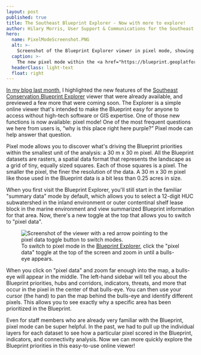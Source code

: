 ```yaml
---
layout: post
published: true
title: The Southeast Blueprint Explorer - Now with more to explore!
author: Hilary Morris, User Support & Communications for the Southeast Blueprint
hero:
  name: PixelModeScreenshot.PNG
  alt: >-
    Screenshot of the Blueprint Explorer viewer in pixel mode, showing a zoomed in map in shades of purple and a sidebar of indicator information.
  caption: >-
    The new pixel mode within the <a href="https://blueprint.geoplatform.gov/southeast/">Southeast Blueprint Explorer</a> allows you to drill into a single pixel to learn how it scores in the underlying Blueprint data. This pixel within Great Smoky Mountains National Park scores highly on the intact habitat cores and resilient terrestrial sites indicators.
  headerClass: light-text
  float: right
---
```

[In my blog last month](https://secassoutheast.org/2022/11/15/Southeast-Blueprint-Explorer-updated-with-2022-data.html), I highlighted the new features of the [Southeast Conservation Blueprint Explorer](https://blueprint.geoplatform.gov/southeast/) viewer that were already available, and previewed a few more that were coming soon. The Explorer is a simple online viewer that's intended to make the Blueprint easy for anyone to access without high-tech software or GIS expertise. One of those new functions is now available: pixel mode! One of the most frequent questions we here from users is, “why is this place right here purple?” Pixel mode can help answer that question.<!--more-->

Pixel mode allows you to discover what's driving the Blueprint priorities within the smallest unit of the analysis: a 30 m x 30 m pixel. All the Blueprint datasets are rasters, a spatial data format that represents the landscape as a grid of tiny, equally sized squares. Each of those squares is a pixel. The smaller the pixel, the finer the resolution of the data. A 30 m x 30 m pixel like those used in the Blueprint data is a bit less than 0.25 acres in size.

When you first visit the Blueprint Explorer, you'll still start in the familiar "summary data" mode by default, which allows you to select a 12-digit HUC subwatershed in the inland environment or outer contentinal shelf lease block in the marine environment and view summarized Blueprint information for that area. Now, there's a new toggle at the top that allows you to switch to "pixel data".<!--more-->

<figure>
  <img src="{{site.baseurl}}/images/PixelDatatoggle.png" alt="Screenshot of the viewer with a red arrow pointing to the pixel data toggle button to switch modes."/>
  <figcaption>To switch to pixel mode in the <a href="https://blueprint.geoplatform.gov/southeast/">Blueprint Explorer</a>, click the "pixel data" toggle at the top of the screen and zoom in until a bulls-eye appears.</figcaption>
</figure>

When you click on "pixel data" and zoom far enough into the map, a bulls-eye will appear in the middle. The left-hand sidebar will tell you about the Blueprint priorities, hubs and corridors, indicators, threats, and more that occur in the pixel in the center of that bulls-eye. You can then use your cursor (the hand) to pan the map behind the bulls-eye and identify different pixels. This allows you to see exactly why a specific area has been prioritized in the Blueprint. 

Even for staff members who are already very familiar with the Blueprint, pixel mode can be super helpful. In the past, we had to pull up the individual layers for each dataset to see how a particular pixel scored in the Blueprint, indicators, and connectivity analysis. Now we can more quickly explore the Blueprint priorities in this easy-to-use online viewer!
